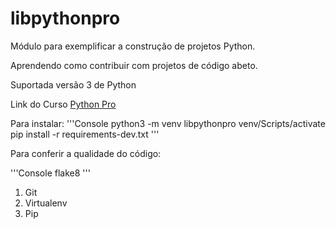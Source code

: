# libpythonpro
Módulo para exemplificar a construção de projetos Python.

Aprendendo como contribuir com projetos de código abeto.

Suportada versão 3 de Python

Link do Curso [Python Pro](https://www.python.pro.br/)

Para instalar:
'''Console
python3 -m venv 
libpythonpro venv/Scripts/activate
pip install -r requirements-dev.txt
'''

Para conferir a qualidade do código:

'''Console
flake8
'''

1. Git
2. Virtualenv
3. Pip

